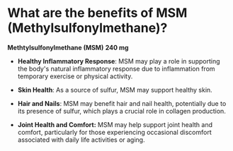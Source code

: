 # What are the benefits of MSM (Methylsulfonylmethane)?

**Methtylsulfonylmethane (MSM)**                                                  **240 mg** 

- **Healthy Inflammatory Response**: MSM may play a role in supporting the body's natural inflammatory response due to inflammation from temporary exercise or physical activity. 

- **Skin Health**: As a source of sulfur, MSM may support healthy skin. 

- **Hair and Nails**: MSM may benefit hair and nail health, potentially due to its presence of sulfur, which plays a crucial role in collagen production. 

- **Joint Health and Comfort:** MSM may help support joint health and comfort, particularly for those experiencing occasional discomfort associated with daily life activities or aging.